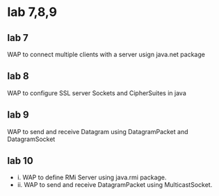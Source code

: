 # lab 7,8,9

## lab 7

WAP to connect multiple clients with a server usign java.net package

## lab 8

WAP to configure SSL server Sockets and CipherSuites in java

## lab 9

WAP to send and receive Datagram using DatagramPacket and DatagramSocket

## lab 10

- i. WAP to define RMi Server using java.rmi package.
- ii. WAP to send and receive DatagramPacket using MulticastSocket.
